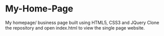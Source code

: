 # My-Home-Page
My homepage/ business page built using HTML5, CSS3 and JQuery
Clone the repository and open index.html to view the single page website.
